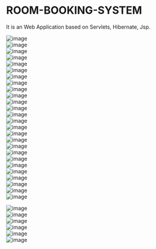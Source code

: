 # ROOM-BOOKING-SYSTEM
It is an Web Application based on Servlets, Hibernate, Jsp.

 
![image](https://user-images.githubusercontent.com/22257930/226913316-b6db57a5-bda2-4c94-b941-07132f0c1cd4.png) <br>
![image](https://user-images.githubusercontent.com/22257930/226913558-02a998d3-eeb2-4041-83e0-2aefeb60bf5b.png) <br>
![image](https://user-images.githubusercontent.com/22257930/226913613-4f876012-3da5-4da7-a8a3-d4fb1f662aeb.png) <br>
![image](https://user-images.githubusercontent.com/22257930/226913655-451de266-2f9b-449e-8c19-ed0def746b1b.png) <br>
![image](https://user-images.githubusercontent.com/22257930/226913741-f94ec017-3dee-4667-b53f-5a7bf2bac12e.png) <br>
![image](https://user-images.githubusercontent.com/22257930/226913831-f594d9bc-3ffe-4965-8769-1f7548859b7c.png) <br>
![image](https://user-images.githubusercontent.com/22257930/226919556-fcf94ed5-2d09-486a-8f54-ccd086bd2801.png) <br> 
![image](https://user-images.githubusercontent.com/22257930/226919669-5a50c068-abb9-4487-b6bb-c772b2289c27.png) <br>
![image](https://user-images.githubusercontent.com/22257930/226919723-7134b7f5-ed51-474e-8754-ca8755a9eaf3.png) <br>
![image](https://user-images.githubusercontent.com/22257930/226919759-e65f8306-435f-46f8-a723-4089d1cd983a.png) <br>
![image](https://user-images.githubusercontent.com/22257930/226919967-bd3026d5-b5bf-4e02-9938-0c2cc3b2f796.png) <br>
![image](https://user-images.githubusercontent.com/22257930/226920040-1e82854d-aa1e-4993-8bcd-4825c39ca621.png) <br>
![image](https://user-images.githubusercontent.com/22257930/226920295-9452afc9-4f0f-4bee-92ab-e510233bc52e.png) <br>
![image](https://user-images.githubusercontent.com/22257930/226920531-72e6630a-2a68-4a67-82c9-b865c87dcbc7.png) <br>
![image](https://user-images.githubusercontent.com/22257930/226920666-0a9bd7b3-419a-43d1-a0f3-d9da4b344d6b.png) <br>
![image](https://user-images.githubusercontent.com/22257930/226920898-c9974561-6d3a-4eac-b420-8ea8e25bad0c.png) <br>
![image](https://user-images.githubusercontent.com/22257930/226926501-9a719ca2-f03a-4fd6-add8-32693430453e.png) <br>
![image](https://user-images.githubusercontent.com/22257930/226921783-f8b156c5-b5ae-488f-8c36-a0bb7035bc7f.png) <br>
![image](https://user-images.githubusercontent.com/22257930/226925896-a49afd29-5e3c-4cc5-88dc-6f6abd81ec75.png) <br>
![image](https://user-images.githubusercontent.com/22257930/226921935-f968e1c5-7f55-4523-801f-7c0abbbffc48.png) <br>
![image](https://user-images.githubusercontent.com/22257930/226921972-b876ae09-1784-4e48-a622-f778d44c6007.png) <br>
![image](https://user-images.githubusercontent.com/22257930/226922619-05fb5d10-a1eb-42a9-aef0-9b5a9111a0b3.png) <br>
![image](https://user-images.githubusercontent.com/22257930/226922783-79317868-7c6e-4978-b136-fb67933a44b8.png) <br>
![image](https://user-images.githubusercontent.com/22257930/226922996-eb190307-340f-4a9b-abce-6def85d9aca5.png) <br>
![image](https://user-images.githubusercontent.com/22257930/226923057-a4f830d3-4f03-4c2d-a68f-452b7a78ccb0.png) <br>
![image](https://user-images.githubusercontent.com/22257930/226923108-963d4164-67da-4759-af4c-5aa99671a884.png) <br>

![image](https://user-images.githubusercontent.com/22257930/226923752-cc38513c-d7e8-4370-a296-421c4504420a.png) <br>
![image](https://user-images.githubusercontent.com/22257930/226923945-646ffc0e-288c-4676-a03d-ab4c90eb5431.png) <br>
![image](https://user-images.githubusercontent.com/22257930/226923998-f8524c4d-5775-443b-8f42-c31d67060041.png) <br>
![image](https://user-images.githubusercontent.com/22257930/226924070-b7376906-6bb1-41f1-a47a-c2bd1b0c3475.png) <br>
![image](https://user-images.githubusercontent.com/22257930/226924120-9945981f-ebf9-49e6-b884-8cee714fa134.png) <br>
![image](https://user-images.githubusercontent.com/22257930/226924181-84bcf0d7-b69f-479e-a52d-247e41b29252.png) <br>


